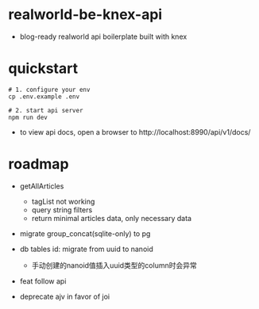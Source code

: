 # realworld-be-knex-api
- blog-ready realworld api boilerplate built with knex
# quickstart

```shell
# 1. configure your env
cp .env.example .env

# 2. start api server
npm run dev
```

- to view api docs, open a browser to http://localhost:8990/api/v1/docs/
# roadmap
- getAllArticles
  - tagList not working
  - query string filters
  - return minimal articles data, only necessary data

- migrate group_concat(sqlite-only) to pg

- db tables id: migrate from uuid to nanoid
  - 手动创建的nanoid值插入uuid类型的column时会异常

- feat follow api

- deprecate ajv in favor of joi
